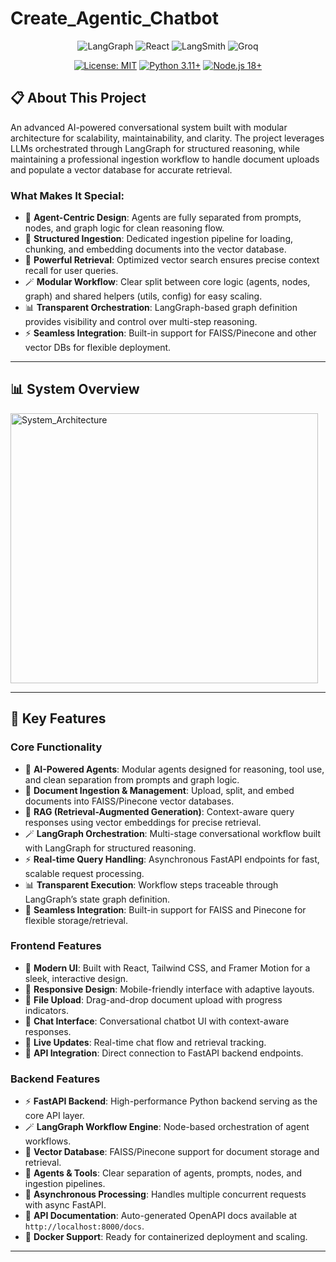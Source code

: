 # Create_Agentic_Chatbot
<div align="center">

![LangGraph](https://img.shields.io/badge/LangGraph-FF6B6B?style=for-the-badge&logo=python&logoColor=white)
![React](https://img.shields.io/badge/React-20232A?style=for-the-badge&logo=react&logoColor=61DAFB)
![LangSmith](https://img.shields.io/badge/LangSmith-00C4CC?style=for-the-badge&logo=python&logoColor=white)
![Groq](https://img.shields.io/badge/Groq-00C4CC?style=for-the-badge&logo=python&logoColor=white)

[![License: MIT](https://img.shields.io/badge/License-MIT-yellow.svg?style=for-the-badge)](https://opensource.org/licenses/MIT)
[![Python 3.11+](https://img.shields.io/badge/python-3.11+-blue.svg?style=for-the-badge)](https://www.python.org/downloads/)
[![Node.js 18+](https://img.shields.io/badge/node.js-18+-green.svg?style=for-the-badge)](https://nodejs.org/)

</div>

## 📋 About This Project

An advanced AI-powered conversational system built with modular architecture for scalability, maintainability, and clarity. The project leverages LLMs orchestrated through LangGraph for structured reasoning, while maintaining a professional ingestion workflow to handle document uploads and populate a vector database for accurate retrieval.  

### What Makes It Special:
- 🧠 **Agent-Centric Design**: Agents are fully separated from prompts, nodes, and graph logic for clean reasoning flow.  
- 📂 **Structured Ingestion**: Dedicated ingestion pipeline for loading, chunking, and embedding documents into the vector database.  
- 🔎 **Powerful Retrieval**: Optimized vector search ensures precise context recall for user queries.  
- 🪄 **Modular Workflow**: Clear split between core logic (agents, nodes, graph) and shared helpers (utils, config) for easy scaling.  
- 📊 **Transparent Orchestration**: LangGraph-based graph definition provides visibility and control over multi-step reasoning.  
- ⚡ **Seamless Integration**: Built-in support for FAISS/Pinecone and other vector DBs for flexible deployment.  

---

## 📊 **System Overview**
<img width="492" height="432" alt="System_Architecture" src="https://github.com/user-attachments/assets/129a811b-af7d-4352-bfa9-ff8e27e5504a" />

---
## 🚀 Key Features

### Core Functionality
- 🧠 **AI-Powered Agents**: Modular agents designed for reasoning, tool use, and clean separation from prompts and graph logic.  
- 📂 **Document Ingestion & Management**: Upload, split, and embed documents into FAISS/Pinecone vector databases.  
- 🔎 **RAG (Retrieval-Augmented Generation)**: Context-aware query responses using vector embeddings for precise retrieval.  
- 🪄 **LangGraph Orchestration**: Multi-stage conversational workflow built with LangGraph for structured reasoning.  
- ⚡ **Real-time Query Handling**: Asynchronous FastAPI endpoints for fast, scalable request processing.  
- 📊 **Transparent Execution**: Workflow steps traceable through LangGraph’s state graph definition.  
- 🔌 **Seamless Integration**: Built-in support for FAISS and Pinecone for flexible storage/retrieval.  

### Frontend Features
- 🎨 **Modern UI**: Built with React, Tailwind CSS, and Framer Motion for a sleek, interactive design.  
- 📱 **Responsive Design**: Mobile-friendly interface with adaptive layouts.  
- 📂 **File Upload**: Drag-and-drop document upload with progress indicators.  
- 💬 **Chat Interface**: Conversational chatbot UI with context-aware responses.  
- 🔄 **Live Updates**: Real-time chat flow and retrieval tracking.  
- 🧩 **API Integration**: Direct connection to FastAPI backend endpoints.  

### Backend Features
- ⚡ **FastAPI Backend**: High-performance Python backend serving as the core API layer.  
- 🪄 **LangGraph Workflow Engine**: Node-based orchestration of agent workflows.  
- 📂 **Vector Database**: FAISS/Pinecone support for document storage and retrieval.  
- 🧠 **Agents & Tools**: Clear separation of agents, prompts, nodes, and ingestion pipelines.  
- 🔄 **Asynchronous Processing**: Handles multiple concurrent requests with async FastAPI.  
- 📜 **API Documentation**: Auto-generated OpenAPI docs available at `http://localhost:8000/docs`.  
- 🐳 **Docker Support**: Ready for containerized deployment and scaling.  

---
